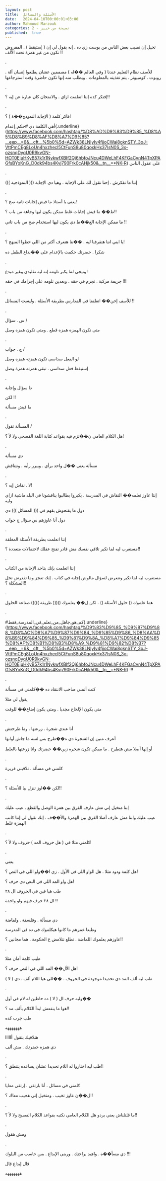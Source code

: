```yaml
---
layout: post
title:  الأسئلة والمسائل
date:   2024-04-10T00:00:01+03:00
author: Mahmoud Marzouk
categories: 2 - نصيحة من خبير
published:  true
---
```

تخيل إن نصيب بعض الناس من بوست زي ده . إنه يقول لي إن ( إستيقظ ) .
المفروض تكون من غير همزة تحت الألف !!

.

للأسف نظام التعليم عندنا ( وفي العالم ��له ) مصممين عشان يطلعوا إنسان
آلة . روبوت . كومبيوتر . يتم تغذيته بالمعلومات . ويطلب منه إنها تكون
حاضرة وقت استرجاعها

.

إفتكر كده إنتا اتعلمت ازاي . والامتحان كان عبارة عن إيه ؟!!

.

فاكر كلمة ( الإجابة النموذج��ة ) ؟!

أهي الكلمة دي
\#حكم_إعدام{.underline}(https://www.facebook.com/hashtag/%D8%AD%D9%83%D9%85_%D8%A5%D8%B9%D8%AF%D8%A7%D9%85?__eep__=6&__cft__%5b0%5d=AZWk38LNIyIv4fjjoCWai8gknSTY_3oJ-VttPmCEg8LoUn4hxzhecl5CtFunS8u80qoxkHx37IsN0S_3x-ozsnqDyqU0R9kvGN-HOT0EjuHKyB57k1r1NykwfXBIf2Qj6hbfoJNcu4DWeLhF4KFGaCvnN4TpXPAGfsBYoKnG_D0dk94bs4Kvj790Frk0cAHjk50&__tn__=*NK-R)
على عقول الناس

.

إنتا ما تفكرش . إحنا نقول لك على الإجابة . وهيا دي الإجابة (((
النموذجية )))

.

يعني يا أستاذ ما فيش إجابات تانية صح ؟!

ط�� ما فيش إجابات غلط ممكن يكون ليها وجاهة من باب ؟!!

ما ممكن الإجابة الغ��ط دي يكون ليها استخدام صح من باب تاني
!!

.

يا ابني انتا هتقرفنا ليه . ��نتا هتعرف أكتر من اللي حطوا المنهج
؟!

شكرا . حضرتك حكمت بالإعدام على ��بداع الطفل ده

.

وتيجي لما يكبر تلومه إنه ليه تقليدي وغير مبدع !

جريمة مركبة . تجرم في حقه . وبعدين تلومه على إجرامك في حقه
!!!

.

للأسف إحن�� اتعلمنا في المدارس بطريقة الأسئلة . وليست
المسائل !!

.

س . سؤال /

متى تكون الهمزة همزة قطع . ومتى تكون همزة وصل

.

ج . جواب /

لو الفعل سداسي تكون همزته همزة وصل

إستيقظ فعل سداسي . تبقى همزته همزة وصل

.

دا سؤال وإجابة

لكن !!

ما فيش مسألة

.

المسألة تقول /

هل الكلام العامي ن��تزم فيه بقواعد كتابة اللغة الفصحى ولا لأ
؟!

.

دي مسألة

مسألة يعني ��ل واحد برأي . ويبرر رأيه . ونتناقش

.

لا . نقاش إيه ؟!

إنتا عاوز تعلمه�� النقاش في المدرسة . يكبروا يطالبوا يناقشونا في البلد
ماشية ازاي وليه

دول ما يفتحوش بقهم في ((( المسائل ))) دي

دول أنا عاوزهم س سؤال ج جواب

.

إنتا اتعلمت بطريقة الأسئلة المغلقة

مستغرب ليه لما تكبر تلاقي نفسك مش قادر تفتح عقلك لاحتمالات متعددة
؟!!

.

إنتا اتعلمت بإنك بتاخد الإجابة من الكتاب

مستغرب ليه لما تكبر وتتعرض لسؤال مالوش إجابة في كتاب . إنك تعجز وما
تقدرش تحل المشكلة ؟!!

.

هما علموك (( حلول الأسئلة )) . لكن ل�� يعلموك ((((( طريقة ))))) صناعة
الحلول

.

\#كم_هو_جاهل_من_تعلم_في_المدرسة_فقط{.underline}(https://www.facebook.com/hashtag/%D9%83%D9%85_%D9%87%D9%88_%D8%AC%D8%A7%D9%87%D9%84_%D9%85%D9%86_%D8%AA%D8%B9%D9%84%D9%85_%D9%81%D9%8A_%D8%A7%D9%84%D9%85%D8%AF%D8%B1%D8%B3%D8%A9_%D9%81%D9%82%D8%B7?__eep__=6&__cft__%5b0%5d=AZWk38LNIyIv4fjjoCWai8gknSTY_3oJ-VttPmCEg8LoUn4hxzhecl5CtFunS8u80qoxkHx37IsN0S_3x-ozsnqDyqU0R9kvGN-HOT0EjuHKyB57k1r1NykwfXBIf2Qj6hbfoJNcu4DWeLhF4KFGaCvnN4TpXPAGfsBYoKnG_D0dk94bs4Kvj790Frk0cAHjk50&__tn__=*NK-R)
!!!

.

كنت أتمنى صاحب الانتقاد ده ��كلمني في مسألة

يقول لي مثلا

متى يكون الإلحاح مجديا . ومتى يكون إضاع�� للوقت

.

أنا عندي شجرة . زرعتها . وما طرحتش

أعرف منين إن الشجرة دي ه��طرح بس لسه ما جاش أوانها

أو إنها أصلا مش هتطرح . ما ممكن تكون شجرة زين�� حضرتك وانا زرعتها
بالغلط

.

كلمني في مسألة . تلاقيني فريرة

.

لكن ��اوز تنزل بيا للأسئلة ؟!!

.

إنتا متخيل إني مش عارف الفرق بين همزة الوصل والقطع . عيب
عليك

عيب عليك وانتا مش عارف أصلا الفرق بين الهمزة والأ��ف . إنك تقول لي إنتا
كاتب الهمزة غلط

.

كلمني مثلا في ( هل حروف المد ) حروف ولا لأ ؟!

.

يعني

هل كلمة ودود مثلا . هل الواو اللي في الأول . زي ا��واو اللي في النص
؟!

هل واو المد اللي في النص دي حرف ؟!

طب هيا فين في الحروف ال ٢٨

ال ٢٨ حرف فيهم واو واحدة !!

.

دي مسألة . وفلسفة . ولماضة

وطبعا عمرهم ما كانوا هيكلموك في ده في المدرسة

عاوزهم يعلموك اللماضة . تطلع تتلامض ع الحكومة . هما مجانين
؟!!

.

طيب كلمة أمان مثلا

هل الأل�� المد اللي في النص حرف ؟!

طب ليه ألف المد دي تحديدا موجودة في الحروف . ��للي هيا اللام ألف . دي (
لا )

.

وليه حرف ال ( لا ) ده حاطين له لام في أول��

هوا ما ينفعش ابدأ الكلام بألف مد ؟!!

طب جرب كده

هههههههه

هتلاقيك بتقول أااااا

دي همزة حضرتك . مش ألف

.

طب ليه اختاروا له اللام تحديدا عشان يساعده يتنطق ؟!!

.

كلمني في مسائل . أنا بارتقي . إرتقي معايا

ل��ن عاوز تخيب . ومتخيل إني هخيب معاك ؟!!

.

ما قلتلناش يعني بردو هل الكلام العامي نكتبه بقواعد الكلام الفصيح ولا لأ
؟!!

.

ومش هقول

.

دي مسأ��ة . واهبد براحتك . وريني الإبداع . بس حاسب من البلوك
!!!

قال إبداع قال

هههههههه
